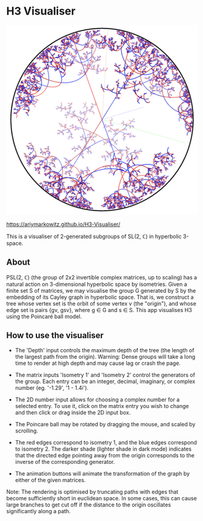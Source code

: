 # H3 Visualiser

![Screenshot](images/screenshot.png)

https://ariymarkowitz.github.io/H3-Visualiser/

This is a visualiser of 2-generated subgroups of SL(2, ℂ) in hyperbolic 3-space.

## About

PSL(2, ℂ) (the group of 2x2 invertible complex matrices, up to scaling) has a natural action on 3-dimensional hyperbolic space by isometries. Given a finite set S of matrices, we may visualise the group G generated by S by the embedding of its Cayley graph in hyperbolic space. That is, we construct a tree whose vertex set is the orbit of some vertex v (the "origin"), and whose edge set is pairs {gv, gsv}, where g ∈ G and s ∈ S. This app visualises H3 using the Poincaré ball model.

## How to use the visualiser

- The 'Depth' input controls the maximum depth of the tree (the length of the largest path from the origin). Warning: Dense groups will take a long time to render at high depth and may cause lag or crash the page.

- The matrix inputs 'Isometry 1' and 'Isometry 2' control the generators of the group. Each entry can be an integer, decimal, imaginary, or complex number (eg. '-1.29', '1 - 1.4i').

- The 2D number input allows for choosing a complex number for a selected entry. To use it, click on the matrix entry you wish to change and then click or drag inside the 2D input box.

- The Poincare ball may be rotated by dragging the mouse, and scaled by scrolling.

- The red edges correspond to isometry 1, and the blue edges correspond to isometry 2. The darker shade (lighter shade in dark mode) indicates that the directed edge pointing away from the origin corresponds to the inverse of the corresponding generator.

- The animation buttons will animate the transformation of the graph by either of the given matrices.

Note: The rendering is optimised by truncating paths with edges that become sufficiently short in euclidean space. In some cases, this can cause large branches to get cut off if the distance to the origin oscillates significantly along a path.

